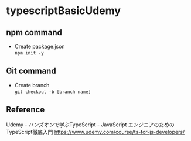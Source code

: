 # typescriptBasicUdemy

## npm command
- Create package.json  
`npm init -y`

## Git command
- Create branch  
`git checkout -b [branch name]`

## Reference
Udemy - ハンズオンで学ぶTypeScript - JavaScript エンジニアのためのTypeScript徹底入門
https://www.udemy.com/course/ts-for-js-developers/
